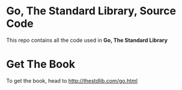 # Go, The Standard Library, Source Code

This repo contains all the code used in **Go, The Standard Library**

# Get The Book

To get the book, head to http://thestdlib.com/go.html